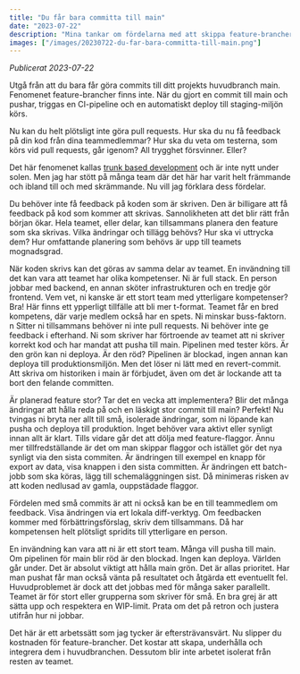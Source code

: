 ```yaml
---
title: "Du får bara committa till main"
date: "2023-07-22"
description: "Mina tankar om fördelarna med att skippa feature-brancher och bara committa till main."
images: ["/images/20230722-du-far-bara-committa-till-main.png"]
---
```


_Publicerat 2023-07-22_

Utgå från att du bara får göra commits till ditt projekts huvudbranch main. Fenomenet feature-brancher finns inte. När du gjort en commit till main och pushar, triggas en CI-pipeline och en automatiskt deploy till staging-miljön körs.

Nu kan du helt plötsligt inte göra pull requests. Hur ska du nu få feedback på din kod från dina teammedlemmar? Hur ska du veta om testerna, som körs vid pull requests, går igenom? All trygghet försvinner. Eller?

Det här fenomenet kallas [trunk based development](https://trunkbaseddevelopment.com/) och är inte nytt under solen. Men jag har stött på många team där det här har varit helt främmande och ibland till och med skrämmande. Nu vill jag förklara dess fördelar.

Du behöver inte få feedback på koden som är skriven. Den är billigare att få feedback på kod som kommer att skrivas. Sannolikheten att det blir rätt från början ökar. Hela teamet, eller delar, kan tillsammans planera den feature som ska skrivas. Vilka ändringar och tillägg behövs? Hur ska vi uttrycka dem? Hur omfattande planering som behövs är upp till teamets mognadsgrad.

När koden skrivs kan det göras av samma delar av teamet.  En invändning till det kan vara att teamet har olika kompetenser. Ni är full stack. En person jobbar med backend, en annan sköter infrastrukturen och en tredje gör frontend. Vem vet, ni kanske är ett stort team med ytterligare kompetenser? Bra! Här finns ett ypperligt tillfälle att bli mer t-format. Teamet får en bred kompetens, där varje medlem också har en spets. Ni minskar buss-faktorn.
n
Sitter ni tillsammans behöver ni inte pull requests. Ni behöver inte ge feedback i efterhand. Ni som skriver har förtroende av teamet att ni skriver korrekt kod och har mandat att pusha till main. Pipelinen med tester körs. Är den grön kan ni deploya. Är den röd? Pipelinen är blockad, ingen annan kan deploya till produktionsmiljön. Men det löser ni lätt med en revert-commit. Att skriva om historiken i main är förbjudet, även om det är lockande att ta bort den felande committen.

Är planerad feature stor? Tar det en vecka att implementera? Blir det många ändringar att hålla reda på och en läskigt stor commit till main? Perfekt! Nu tvingas ni bryta ner allt till små, isolerade ändringar, som ni löpande kan pusha och deploya till produktion. Inget behöver vara aktivt eller synligt innan allt är klart. Tills vidare går det att dölja med feature-flaggor. Ännu mer tillfredställande är det om man skippar flaggor och istället gör det nya synligt via den sista commiten. Är ändringen till exempel en knapp för export av data, visa knappen i den sista committen. Är ändringen ett batch-jobb som ska köras, lägg till schemaläggningen sist. Då minimeras risken av att koden nedlusad av gamla, ouppstädade flaggor.

Fördelen med små commits är att ni också kan be en till teammedlem om feedback. Visa ändringen via ert lokala diff-verktyg. Om feedbacken kommer med förbättringsförslag, skriv dem tillsammans. Då har kompetensen helt plötsligt spridits till ytterligare en person.

En invändning kan vara att ni är ett stort team. Många vill pusha till main. Om pipelinen för main blir röd är den blockad. Ingen kan deploya. Världen går under. Det är absolut viktigt att hålla main grön. Det är allas prioritet. Har man pushat får man också vänta på resultatet och åtgärda ett eventuellt fel. Huvudproblemet är dock att det jobbas med för många saker parallellt. Teamet är för stort eller grupperna som skriver för små. En bra grej är att sätta upp och respektera en WIP-limit. Prata om det på retron och justera utifrån hur ni jobbar.

Det här är ett arbetssätt som jag tycker är eftersträvansvärt. Nu slipper du kostnaden för feature-brancher. Det kostar att skapa, underhålla och integrera dem i huvudbranchen. Dessutom blir inte arbetet isolerat från resten av teamet.
